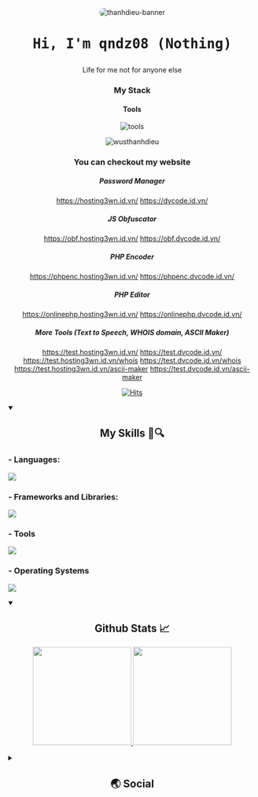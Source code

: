 <div align="center">

<img src="https://i.imgur.com/I5T0Zin.jpeg" alt="thanhdieu-banner" style="border-radius: 15px;">
<div align="center">
  <h1><pre>Hi, I'm qndz08 (Nothing)</pre></h1>
</div>

Life for me not for anyone else

### My Stack

#### Tools

![tools](https://skillicons.dev/icons?i=github,vscode,linux,git&perline=6&theme=dark)


<p align="center">
  <img src="https://github-readme-stats.vercel.app/api/top-langs/?username=bruhbionicvn&layout=compact&hide=html&title_color=FFE652&theme=radical&text_color=71DFE7&hide_border=1&border_radius=10" alt="wusthanhdieu">
</p>

### You can checkout my website


##### Password Manager
https://hosting3wn.id.vn/
https://dvcode.id.vn/

##### JS Obfuscator
https://obf.hosting3wn.id.vn/
https://obf.dvcode.id.vn/

##### PHP Encoder
https://phpenc.hosting3wn.id.vn/
https://phpenc.dvcode.id.vn/

##### PHP Editor
https://onlinephp.hosting3wn.id.vn/
https://onlinephp.dvcode.id.vn/

##### More Tools (Text to Speech, WHOIS domain, ASCII Maker)
https://test.hosting3wn.id.vn/
https://test.dvcode.id.vn/
https://test.hosting3wn.id.vn/whois
https://test.dvcode.id.vn/whois
https://test.hosting3wn.id.vn/ascii-maker
https://test.dvcode.id.vn/ascii-maker

[![Hits](https://hits.seeyoufarm.com/api/count/incr/badge.svg?url=https%3A%2F%2Fgithub.com%2FBruhBionicVN&count_bg=%23000000&title_bg=%23000000&icon=spacex.svg&icon_color=%23E7E7E7&title=Hits&edge_flat=true)](https://hits.seeyoufarm.com)
 
</div>

<details open>
  <summary>
    <h2 align="center">My Skills 📖🔍</h2>
  </summary>

  <p align="center">
    <h3>- Languages:</h3> 
    <a href="https://skillicons.dev"> <img src="https://skillicons.dev/icons?i=html,css,js,php,arduino,py,lua,htmx,powershell,bash,c,cpp,cs,java,kotlin,swift"> </a>
    <h3>- Frameworks and Libraries:</h3>
    <a href="https://skillicons.dev"> <img src="https://skillicons.dev/icons?i=react,bootstrap,wordpress,laravel"> </a>
    <h3>- Tools</h3>
    <a href="https://skillicons.dev"> <img src="https://skillicons.dev/icons?i=git,github,githubactions,vscode,postman,replit,cloudflare,ae,au,ai,ps,pr,blender"> </a>
    <h3>- Operating Systems</h3>
    <a href="https://skillicons.dev"> <img src="https://skillicons.dev/icons?i=windows"> </a>
  </p>
</details>

<details open>
  <summary>
    <h2 align="center">Github Stats 📈</h2>
  </summary>

  <div>
    <p align="center">
      <a href="https://github.com/BruhBionicVN"> <img height="200px" src="https://github-readme-stats.vercel.app/api?username=bruhbionicvn&include_all_commits=true&theme=transparent&show_icons=true&hide_border=true&count_private=true"> </a>
      <a href="https://github.com/BruhBionicVN"> <img height="200px" src="https://github-readme-stats.vercel.app/api/top-langs/?username=bruhbionicvn&theme=transparent&layout=donut&show_icon=true&hide_border=true"> </a>
    </p>
  </div>
  
</details>

<details>
  <summary><h2 align="center">🌏 Social</h2></summary>
  <br>

  [![Discord Badge](https://lanyard.cnrad.dev/api/877526857711493150?borderRadius=5px&animated=true&hideDiscrim=false)](https://discord.com/users/877526857711493150)
  
</details>

